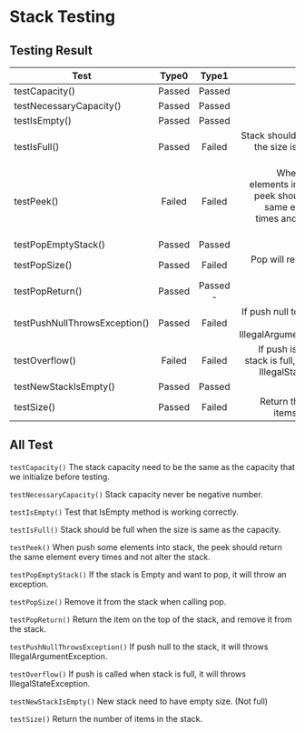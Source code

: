 # Stack Testing

## Testing Result
| Test | Type0 | Type1 | Explanation |
----------------|:------------:|:-------------:|-----------:|
testCapacity()|Passed|Passed|-
testNecessaryCapacity()|Passed|Passed|-
testIsEmpty()|Passed|Passed|-
testIsFull()|Passed|Failed|Stack should be full when the size is same as the capacity.
testPeek()|Failed|Failed|When push some elements into stack, the peek should return the same element every times and not alter the stack.
testPopEmptyStack()|Passed|Passed|-
testPopSize()|Passed|Failed|Pop will remove the top stack.
testPopReturn()|Passed|Passed -
testPushNullThrowsException()|Passed|Failed|If push null to the stack, it will throws IllegalArgumentException.
testOverflow()|Failed|Failed|If push is called when stack is full, it will throws IllegalStateException.
testNewStackIsEmpty()|Passed|Passed|-
testSize()|Passed|Failed|Return the number of items in the stack.

## All Test
``` testCapacity() ``` The stack capacity need to be the same as the capacity that we initialize before testing.

``` testNecessaryCapacity() ``` Stack capacity never be negative number.

``` testIsEmpty() ``` Test that IsEmpty method is working correctly.

``` testIsFull() ``` Stack should be full when the size is same as the capacity.

``` testPeek() ``` When push some elements into stack, the peek should return the same element every times and not alter the stack.

``` testPopEmptyStack() ``` If the stack is Empty and want to pop, it will throw an exception.

``` testPopSize() ``` Remove it from the stack when calling pop.

``` testPopReturn() ``` Return the item on the top of the stack, and remove it from the stack.

``` testPushNullThrowsException() ``` If push null to the stack, it will throws IllegalArgumentException.

``` testOverflow() ``` If push is called when stack is full, it will throws IllegalStateException.

``` testNewStackIsEmpty() ``` New stack need to have empty size. (Not full)

``` testSize() ``` Return the number of items in the stack.
